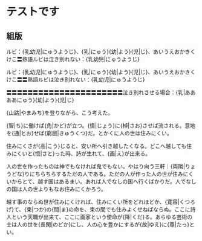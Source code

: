 # テストです
## 組版
ルビ：{乳幼児|にゅうようじ}、{乳|にゅう}{幼|よう}{児|じ}、あいうえおかきくけこ〓熟語ルビは泣き別れない：{乳幼児|にゅうようじ}  

ルビ：{乳幼児|にゅうようじ}、{乳|にゅう}{幼|よう}{児|じ}、あいうえおかきくけこ〓〓熟語ルビは泣き別れない：{乳幼児|にゅうようじ}

〓〓〓〓〓〓〓〓〓〓〓〓〓〓〓〓〓〓〓〓〓〓泣き別れさせる場合：{乳|ああああにゅう}{幼|よう}{児|じ}

{山路|やまみち}を登りながら、こう考えた。<br/>

{智|ち}に働けば{角|かど}が立つ。{情|じょう}に{棹|さお}させば流される。意地を{通|とお}せば{窮屈|きゅうくつ}だ。とかくに人の世は住みにくい。

住みにくさが{高|こう}じると、安い所へ引き越したくなる。どこへ越しても住みにくいと{悟|さと}った時、詩が生れて、{画|え}が出来る。

<span class="emphasis01">人の世</span>を作ったものは神でもなければ鬼でもない。やはり向う三軒｜{両隣|りょうどな}りにちらちらするただの人である。ただの人が作った<span class="emphasis01">人の世</span>が住みにくいからとて、越す国はあるまい。あれば<span class="emphasis01">人でなし</span>の国へ行くばかりだ。<span class="emphasis01">人でなし</span>の国は<span class="emphasis01">人の世</span>よりもなお住みにくかろう。

越す事のならぬ世が住みにくければ、住みにくい所をどれほどか、{寛容|くつろげ}て、{束|つか}の{間|ま}の命を、束の間でも住みよくせねばならぬ。ここに詩人という天職が出来て、ここに画家という使命が{降|くだ}る。あらゆる芸術の士は人の世を{長閑|のどか}にし、人の心を豊かにするが{故|ゆえ}に{尊|たっ}とい。
